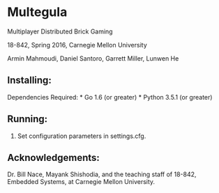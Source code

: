 # Multegula

Multiplayer Distributed Brick Gaming

18-842, Spring 2016, Carnegie Mellon University

Armin Mahmoudi, Daniel Santoro, Garrett Miller, Lunwen He

Installing:
---------------------------------------------------------
Dependencies Required:
	* Go 1.6 (or greater)
	* Python 3.5.1 (or greater)

Running:
---------------------------------------------------------
1. Set configuration parameters in settings.cfg.


Acknowledgements:
---------------------------------------------------------
Dr. Bill Nace, Mayank Shishodia, and the teaching staff of 18-842, 
Embedded Systems, at Carnegie Mellon University.

